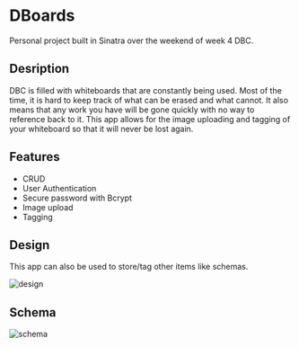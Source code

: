 # DBoards

Personal project built in Sinatra over the weekend of week 4 DBC.

## Desription

DBC is filled with whiteboards that are constantly being used.  Most of the time, it is hard to keep track of what can be erased and what cannot.  It also means that any work you have will be gone quickly with no way to reference back to it.  This app allows for the image uploading and tagging of your whiteboard so that it will never be lost again.

## Features

* CRUD
* User Authentication
* Secure password with Bcrypt
* Image upload
* Tagging

## Design

This app can also be used to store/tag other items like schemas.

![design]("public/design.png")

## Schema

![schema]("public/schema.png")